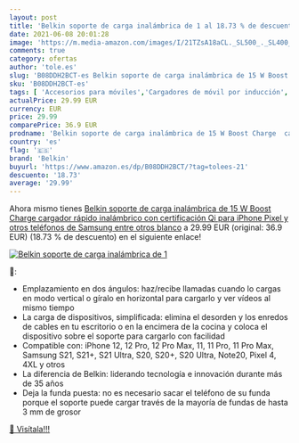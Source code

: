 ```yaml
---
layout: post
title: 'Belkin soporte de carga inalámbrica de 1 al 18.73 % de descuento'
date: 2021-06-08 20:01:28
image: 'https://m.media-amazon.com/images/I/21TZsA18aCL._SL500_._SL400_.jpg'
comments: true
category: ofertas
author: 'tole.es'
slug: 'B08DDH2BCT-es Belkin soporte de carga inalámbrica de 15 W Boost Charge...'
sku: 'B08DDH2BCT-es'
tags: [ 'Accesorios para móviles','Cargadores de móvil por inducción','Cargadores para móviles','Comunicación móvil y accesorios','Electrónica','belkin','iphone', ]
actualPrice: 29.99 EUR
currency: EUR
price: 29.99
comparePrice: 36.9 EUR
prodname: 'Belkin soporte de carga inalámbrica de 15 W Boost Charge  cargador rápido inalámbrico con certificación Qi para iPhone  Pixel y otros teléfonos de Samsung entre otros   blanco'
country: 'es'
flag: '🇪🇸'
brand: 'Belkin'
buyurl: 'https://www.amazon.es/dp/B08DDH2BCT/?tag=tolees-21'
descuento: '18.73'
average: '29.99'
---
```


Ahora mismo tienes [Belkin soporte de carga inalámbrica de 15 W Boost Charge  cargador rápido inalámbrico con certificación Qi para iPhone  Pixel y otros teléfonos de Samsung entre otros   blanco](https://www.amazon.es/dp/B08DDH2BCT/?tag=tolees-21) a 29.99 EUR (original: 36.9 EUR) (18.73 %  de descuento) en el siguiente enlace!

[![Belkin soporte de carga inalámbrica de 1](https://m.media-amazon.com/images/I/21TZsA18aCL._SL500_._SL400_.jpg)](https://www.amazon.es/dp/B08DDH2BCT/?tag=tolees-21)

🔎:

- Emplazamiento en dos ángulos: haz/recibe llamadas cuando lo cargas en modo vertical o gíralo en horizontal para cargarlo y ver vídeos al mismo tiempo
- La carga de dispositivos, simplificada: elimina el desorden y los enredos de cables en tu escritorio o en la encimera de la cocina y coloca el dispositivo sobre el soporte para cargarlo con facilidad
- Compatible con: iPhone 12, 12 Pro, 12 Pro Max, 11, 11 Pro, 11 Pro Max, Samsung S21, S21+, S21 Ultra, S20, S20+, S20 Ultra, Note20, Pixel 4, 4XL y otros
- La diferencia de Belkin: liderando tecnología e innovación durante más de 35 años
- Deja la funda puesta: no es necesario sacar el teléfono de su funda porque el soporte puede cargar través de la mayoría de fundas de hasta 3 mm de grosor

[🛒 Visítala!!!](https://www.amazon.es/dp/B08DDH2BCT/?tag=tolees-21)
